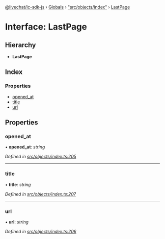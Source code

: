 [@livechat/lc-sdk-js](../README.md) › [Globals](../globals.md) › ["src/objects/index"](../modules/_src_objects_index_.md) › [LastPage](_src_objects_index_.lastpage.md)

# Interface: LastPage

## Hierarchy

* **LastPage**

## Index

### Properties

* [opened_at](_src_objects_index_.lastpage.md#opened_at)
* [title](_src_objects_index_.lastpage.md#title)
* [url](_src_objects_index_.lastpage.md#url)

## Properties

###  opened_at

• **opened_at**: *string*

*Defined in [src/objects/index.ts:205](https://github.com/livechat/lc-sdk-js/blob/04572ce/src/objects/index.ts#L205)*

___

###  title

• **title**: *string*

*Defined in [src/objects/index.ts:207](https://github.com/livechat/lc-sdk-js/blob/04572ce/src/objects/index.ts#L207)*

___

###  url

• **url**: *string*

*Defined in [src/objects/index.ts:206](https://github.com/livechat/lc-sdk-js/blob/04572ce/src/objects/index.ts#L206)*
